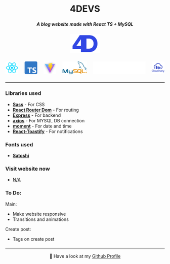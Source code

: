 <h1 align="center">4DEVS</h1>

###

<h5 align="center">A blog website made with React TS + MySQL</h5>

###

<div align="center">
  <img height="60" src="https://raw.githubusercontent.com/diogoagostinho/4devs/main/assets/4devs.png"  />
</div>

###

<div align="center">
  <img src="https://raw.githubusercontent.com/diogoagostinho/4devs/main/assets/react.png" height="40" alt="react logo"  />
  <img width="12" />
  <img src="https://raw.githubusercontent.com/diogoagostinho/4devs/main/assets/typescript.png" height="40" alt="typescript logo"  />
  <img width="12" />
  <img src="https://raw.githubusercontent.com/diogoagostinho/4devs/main/assets/vite.png" height="40" alt="vite logo"  />
  <img width="12" />
  <img src="https://raw.githubusercontent.com/diogoagostinho/4devs/main/assets/mysql.png" height="40" alt="mysql logo"  />
  <img width="12" />
  <img src="https://raw.githubusercontent.com/diogoagostinho/4devs/main/assets/express.png" height="40" alt="express logo"  />
  <img width="12" />
  <img src="https://raw.githubusercontent.com/diogoagostinho/4devs/main/assets/cloudinary.png" height="40" alt="cloudinary logo"  />
</div>

###

---

<h3 align="left">Libraries used</h3>

- **[Sass](https://www.npmjs.com/package/sass)** - For CSS
- **[React Router Dom](https://www.npmjs.com/package/react-router-dom)** - For routing
- **[Express](https://www.npmjs.com/package/express)** - For backend
- **[axios](https://www.npmjs.com/package/axios)** - For MYSQL DB connection
- **[moment](https://www.npmjs.com/package/moment)** - For date and time
- **[React-Toastify](https://www.npmjs.com/package/react-toastify)** - For notifications

###

<h3 align="left">Fonts used</h3>

- **[Satoshi](https://www.fontshare.com/fonts/satoshi)**

###

<h3 align="left">Visit website now</h3>

- [N/A](#)

###

<h3 align="left">To Do:</h3>

Main:

- Make website responsive
- Transitions and animations

Create post:

- Tags on create post

###

---

<p align="center">🚀 Have a look at my <a href="https://github.com/diogoagostinho">Github Profile</a></p>

###
